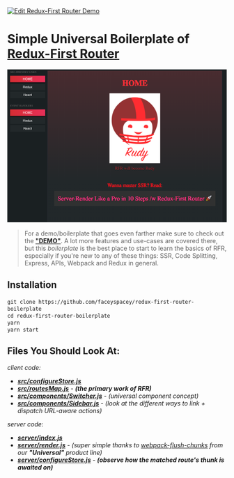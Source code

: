 <a href="https://codesandbox.io/s/github/faceyspacey/redux-first-router-codesandbox" target="_blank">
  <img alt="Edit Redux-First Router Demo" src="https://codesandbox.io/static/img/play-codesandbox.svg">
</a>


# Simple Universal Boilerplate of [Redux-First Router](https://github.com/faceyspacey/redux-first-router)


![redux-first-router-demo screenshot](./screenshot.png)
> For a demo/boilerplate that goes even farther make sure to check out the **["DEMO"](https://github.com/faceyspacey/redux-first-router-demo)**. A lot more features and use-cases are covered there, but this *boilerplate* is the best place to start to learn the basics of RFR, especially if you're new to any of these things: SSR, Code Splitting, Express, APIs, Webpack and Redux in general.


## Installation

```
git clone https://github.com/faceyspacey/redux-first-router-boilerplate
cd redux-first-router-boilerplate
yarn
yarn start
```


## Files You Should Look At:

*client code:*
- [***src/configureStore.js***](./src/configureStore.js)
- [***src/routesMap.js***](./src/routesMap.js) - ***(the primary work of RFR)***
- [***src/components/Switcher.js***](./src/components/Switcher.js) - *(universal component concept)*
- [***src/components/Sidebar.js***](./src/components/Sidebar.js) - *(look at the different ways to link + dispatch URL-aware actions)*


*server code:*
- [***server/index.js***](./server/index.js)
- [***server/render.js***](./server/render.js) - *(super simple thanks to [webpack-flush-chunks](https://github.com/faceyspacey/webpack-flush-chunks) from our ***"Universal"*** product line)*
- [***server/configureStore.js***](./server/configureStore.js) - ***(observe how the matched route's thunk is awaited on)***


